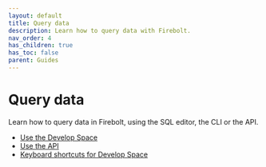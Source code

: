 ```yaml
---
layout: default
title: Query data
description: Learn how to query data with Firebolt.
nav_order: 4
has_children: true
has_toc: false
parent: Guides
---
```


# Query data

Learn how to query data in Firebolt, using the SQL editor, the CLI or the API. 

* [Use the Develop Space](using-the-develop-workspace.md)
* [Use the API](using-the-api.md)
* [Keyboard shortcuts for Develop Space](keyboard-shortcuts-for-sql-editor.md)
